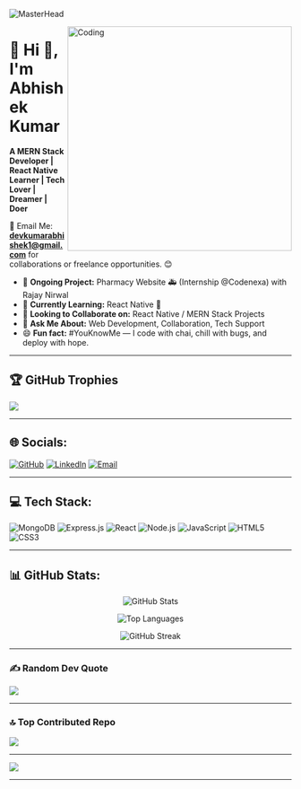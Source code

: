 ![MasterHead](https://res.cloudinary.com/superfolio/image/upload/v1620689979/68747470733a2f2f692e70696e696d672e636f6d2f6f726967696e616c732f63362f33332f63322f63363333633230656465383266306530636564376435373064626533613166332e676966_yjuh2s.gif)

<img align="right" alt="Coding" width="400" src="https://user-images.githubusercontent.com/69011963/137184767-79a13ec7-1bb3-4341-a6da-3a149c9c159a.gif" />

# 💫 Hi 👋, I'm Abhishek Kumar
**A MERN Stack Developer | React Native Learner | Tech Lover | Dreamer | Doer**

📧 Email Me: **devkumarabhishek1@gmail.com** for collaborations or freelance opportunities. 😊

- 🔭 **Ongoing Project:** Pharmacy Website 🚑 (Internship @Codenexa) with Rajay Nirwal
- 🌱 **Currently Learning:** React Native 🚀
- 🤝 **Looking to Collaborate on:** React Native / MERN Stack Projects
- 💬 **Ask Me About:** Web Development, Collaboration, Tech Support
- 😄 **Fun fact:** #YouKnowMe — I code with chai, chill with bugs, and deploy with hope.

---

## 🏆 GitHub Trophies
![](https://github-profile-trophy.vercel.app/?username=abhishek4524&theme=radical&no-frame=false&no-bg=true&margin-w=4)

---

## 🌐 Socials:
[![GitHub](https://img.shields.io/badge/GitHub-000000?logo=github&logoColor=white)](https://github.com/abhishek4524)
[![LinkedIn](https://img.shields.io/badge/LinkedIn-%230077B5.svg?logo=linkedin&logoColor=white)](https://www.linkedin.com/in/abhishek-kumar-502b40324/)
[![Email](https://img.shields.io/badge/Gmail-D14836?logo=gmail&logoColor=white)](mailto:devkumarabhishek1@gmail.com)

---

## 💻 Tech Stack:
![MongoDB](https://img.shields.io/badge/MongoDB-%2347A248.svg?style=for-the-badge&logo=mongodb&logoColor=white)
![Express.js](https://img.shields.io/badge/Express.js-000000?style=for-the-badge&logo=express&logoColor=white)
![React](https://img.shields.io/badge/React-%2320232a.svg?style=for-the-badge&logo=react&logoColor=%2361DAFB)
![Node.js](https://img.shields.io/badge/Node.js-339933?style=for-the-badge&logo=nodedotjs&logoColor=white)
![JavaScript](https://img.shields.io/badge/JavaScript-%23323330.svg?style=for-the-badge&logo=javascript&logoColor=%23F7DF1E)
![HTML5](https://img.shields.io/badge/html5-%23E34F26.svg?style=for-the-badge&logo=html5&logoColor=white)
![CSS3](https://img.shields.io/badge/css3-%231572B6.svg?style=for-the-badge&logo=css3&logoColor=white)

---

## 📊 GitHub Stats:
<div align="center">

![GitHub Stats](https://github-readme-stats.vercel.app/api?username=abhishek4524&theme=blue-green&hide_border=false&include_all_commits=true&count_private=true)

![Top Languages](https://github-readme-stats.vercel.app/api/top-langs/?username=abhishek4524&theme=blue-green&hide_border=false&layout=compact)

![GitHub Streak](https://streak-stats.demolab.com/?user=abhishek4524&theme=blue-green&hide_border=false)

</div>

---

### ✍️ Random Dev Quote
![](https://quotes-github-readme.vercel.app/api?type=horizontal&theme=radical)

---

### 🔝 Top Contributed Repo
![](https://github-contributor-stats.vercel.app/api?username=abhishek4524&limit=5&theme=dark&combine_all_yearly_contributions=true)

---

[![](https://visitcount.itsvg.in/api?id=abhishek4524&icon=0&color=0)](https://visitcount.itsvg.in)

---

<!-- Created with ❤️ using GPRM ( https://gprm.itsvg.in ) -->
